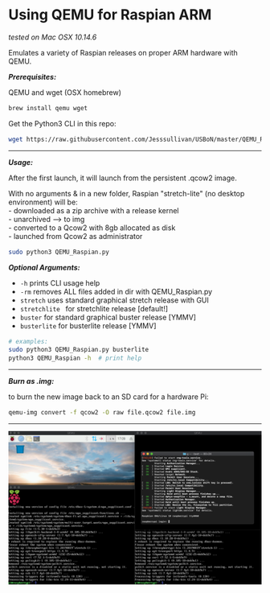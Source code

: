 # Using QEMU for Raspian ARM

*tested on Mac OSX 10.14.6*

Emulates a variety of Raspian releases on proper ARM hardware with QEMU.  

***Prerequisites:***    

QEMU and wget (OSX homebrew)

```bash
brew install qemu wget
```      

Get the Python3 CLI in this repo:
```bash
wget https://raw.githubusercontent.com/Jesssullivan/USBoN/master/QEMU_Raspian.py
```     

- - -
***Usage:***               

After the first launch, it will launch from the persistent .qcow2 image.         

With no arguments & in a new folder, Raspian "stretch-lite" (no desktop environment) will be:        
    - downloaded as a zip archive with a release kernel      
    - unarchived --> to img      
    - converted to a Qcow2 with 8gb allocated as disk        
    - launched from Qcow2 as administrator       
     
```bash
sudo python3 QEMU_Raspian.py 
```             
 
***Optional Arguments:***       
    
-  ``` -h ```  prints CLI usage help         
- ``` -rm ``` removes ALL files added in dir with QEMU_Raspian.py        
- ``` stretch ``` uses standard graphical stretch release with GUI        
- ```stretchlite ``` for stretchlite release [default!]          
- ``` buster ``` for standard graphical buster release [YMMV]     
- ```busterlite``` for busterlite release [YMMV]            
    
```bash
# examples:
sudo python3 QEMU_Raspian.py busterlite
python3 QEMU_Raspian -h  # print help
```
- - -     
***Burn as .img:***        

to burn the new image back to an SD card for a hardware Pi:     

```bash
qemu-img convert -f qcow2 -O raw file.qcow2 file.img
```     

- - -

![Alt text](imgs.png?raw=true)
